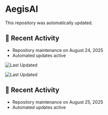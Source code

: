 # AegisAI

This repository was automatically updated.

## 🔄 Recent Activity
- Repository maintenance on August 24, 2025
- Automated updates active


![Last Updated](https://img.shields.io/badge/Last%20Updated-2025--08--24-blue)

![Last Updated](https://img.shields.io/badge/Last%20Updated-2025--08--24-blue)

## 🔄 Recent Activity
- Repository maintenance on August 25, 2025
- Automated updates active

